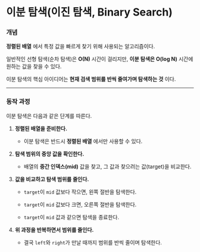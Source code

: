 # 이분 탐색(이진 탐색, Binary Search)

### 개념

**정렬된 배열** 에서 특정 값을 빠르게 찾기 위해 사용되는 알고리즘이다.

일반적인 선형 탐색(순차 탐색)은 **O(N)** 시간이 걸리지만, **이분 탐색은 O(log N)** 시간에 원하는 값을 찾을 수 있다.

이분 탐색의 핵심 아이디어는 **현재 검색 범위를 반씩 줄여가며 탐색하는 것** 이다.

---

### 동작 과정

이분 탐색은 다음과 같은 단계를 따른다.

1. **정렬된 배열을 준비한다.**

	-   이분 탐색은 반드시 **정렬된 배열** 에서만 사용할 수 있다.

2. **탐색 범위의 중앙 값을 확인한다.**

	-   배열의 **중간 인덱스(mid)** 값을 찾고, 그 값과 찾으려는 값(target)을 비교한다.

3. **값을 비교하고 탐색 범위를 줄인다.**

	-   `target`이 `mid` 값보다 작으면, 왼쪽 절반을 탐색한다.

	-   `target`이 `mid` 값보다 크면, 오른쪽 절반을 탐색한다.

	-   `target`이 `mid` 값과 같으면 탐색을 종료한다.

4. **위 과정을 반복하면서 범위를 줄인다.**

	-   결국 `left`와 `right`가 만날 때까지 범위를 반씩 줄이며 탐색한다.
